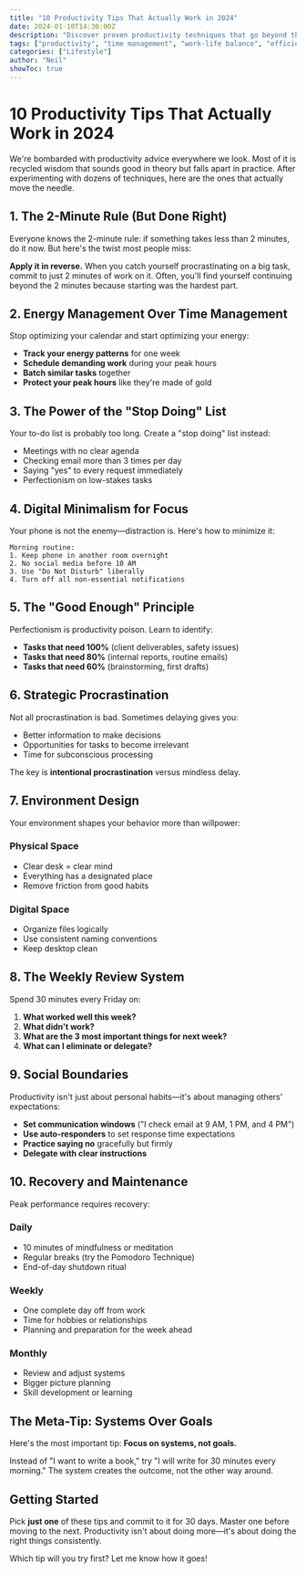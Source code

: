```yaml
---
title: "10 Productivity Tips That Actually Work in 2024"
date: 2024-01-10T14:30:00Z
description: "Discover proven productivity techniques that go beyond the typical advice. These strategies are tested by real professionals and backed by research."
tags: ["productivity", "time management", "work-life balance", "efficiency"]
categories: ["Lifestyle"]
author: "Neil"
showToc: true
---
```


# 10 Productivity Tips That Actually Work in 2024

We're bombarded with productivity advice everywhere we look. Most of it is recycled wisdom that sounds good in theory but falls apart in practice. After experimenting with dozens of techniques, here are the ones that actually move the needle.

## 1. The 2-Minute Rule (But Done Right)

Everyone knows the 2-minute rule: if something takes less than 2 minutes, do it now. But here's the twist most people miss:

**Apply it in reverse.** When you catch yourself procrastinating on a big task, commit to just 2 minutes of work on it. Often, you'll find yourself continuing beyond the 2 minutes because starting was the hardest part.

## 2. Energy Management Over Time Management

Stop optimizing your calendar and start optimizing your energy:

- **Track your energy patterns** for one week
- **Schedule demanding work** during your peak hours
- **Batch similar tasks** together
- **Protect your peak hours** like they're made of gold

## 3. The Power of the "Stop Doing" List

Your to-do list is probably too long. Create a "stop doing" list instead:

- Meetings with no clear agenda
- Checking email more than 3 times per day
- Saying "yes" to every request immediately
- Perfectionism on low-stakes tasks

## 4. Digital Minimalism for Focus

Your phone is not the enemy—distraction is. Here's how to minimize it:

```
Morning routine:
1. Keep phone in another room overnight
2. No social media before 10 AM
3. Use "Do Not Disturb" liberally
4. Turn off all non-essential notifications
```

## 5. The "Good Enough" Principle

Perfectionism is productivity poison. Learn to identify:
- **Tasks that need 100%** (client deliverables, safety issues)
- **Tasks that need 80%** (internal reports, routine emails)
- **Tasks that need 60%** (brainstorming, first drafts)

## 6. Strategic Procrastination

Not all procrastination is bad. Sometimes delaying gives you:
- Better information to make decisions
- Opportunities for tasks to become irrelevant
- Time for subconscious processing

The key is **intentional procrastination** versus mindless delay.

## 7. Environment Design

Your environment shapes your behavior more than willpower:

### Physical Space
- Clear desk = clear mind
- Everything has a designated place
- Remove friction from good habits

### Digital Space
- Organize files logically
- Use consistent naming conventions
- Keep desktop clean

## 8. The Weekly Review System

Spend 30 minutes every Friday on:
1. **What worked well this week?**
2. **What didn't work?**
3. **What are the 3 most important things for next week?**
4. **What can I eliminate or delegate?**

## 9. Social Boundaries

Productivity isn't just about personal habits—it's about managing others' expectations:

- **Set communication windows** ("I check email at 9 AM, 1 PM, and 4 PM")
- **Use auto-responders** to set response time expectations
- **Practice saying no** gracefully but firmly
- **Delegate with clear instructions**

## 10. Recovery and Maintenance

Peak performance requires recovery:

### Daily
- 10 minutes of mindfulness or meditation
- Regular breaks (try the Pomodoro Technique)
- End-of-day shutdown ritual

### Weekly  
- One complete day off from work
- Time for hobbies or relationships
- Planning and preparation for the week ahead

### Monthly
- Review and adjust systems
- Bigger picture planning
- Skill development or learning

## The Meta-Tip: Systems Over Goals

Here's the most important tip: **Focus on systems, not goals.**

Instead of "I want to write a book," try "I will write for 30 minutes every morning." The system creates the outcome, not the other way around.

## Getting Started

Pick **just one** of these tips and commit to it for 30 days. Master one before moving to the next. Productivity isn't about doing more—it's about doing the right things consistently.

Which tip will you try first? Let me know how it goes! 